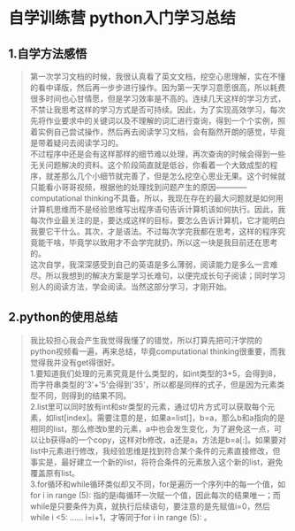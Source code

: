 # 自学训练营 python入门学习总结
## 1.自学方法感悟
>第一次学习文档的时候，我很认真看了英文文档，挖空心思理解，实在不懂的看中译版，然后再一步步进行操作。因为第一天学习意愿很高，所以耗费很多时间也心甘情愿，但是学习效率是不高的。连续几天这样的学习方式，不禁让我思考这样的学习方式是否可持续。因此，为了实现高效学习，每次先将作业要求中的关键词以及不理解的词汇进行查询，得到一个个实例，照着实例自己尝试操作，然后再去阅读学习文档，会有豁然开朗的感觉，毕竟是带着疑问去阅读学习的。<br>不过程序中还是会有这样那样的细节难以处理，再次查询的时候会得到一些无关问题解决的资料。这个阶段简直就是低谷，你看着一个大致成型的程序，就差那么几个小细节就完善了，但是怎么挖空心思业无果。这个时候就只能看小哥哥视频，根据他的处理找到问题产生的原因————computational thinking不具备。所以，我现在存在的最大问题就是如何用计算机思维而不是经验思维写出程序语句告诉计算机该如何执行。因此，我每次作业最关注的是，要达成这样的目标，要怎么告诉计算机，它才能明白我要它干什么。其次，才是语法。不过每次学完我都在思考，这样的程序究竟能干啥，毕竟学以致用才不会学完就扔，所以这一块是我目前还在思考的。<br>这次自学，我深深感受到自己的英语是多么薄弱，阅读能力是多么一言难尽。所以我想到的解决方案是学习长难句，以便完成长句子阅读；同时学习别人的阅读方法，学会阅读。当然这部分学习，才刚开始。
## 2.python的使用总结
>我比较担心我会产生我觉得我懂了的错觉，所以打算先把可汗学院的python视频看一遍，再来总结，毕竟computational thinking很重要，而我觉得我并没有get得很好。<br>1.要知道我们处理的元素究竟是什么类型的，如int类型的3+5，会得到8，而字符串类型的'3'+'5'会得到'35'，所以都是同样的式子，但是因为元素类型不同，则得到的结果不同。<br>2.list里可以同时放有int和str类型的元素，通过切片方式可以获取每个元素，如list[index]。需要注意的是，如果a=list[]，b=a，那么b和a指向的是相同的list，那么修改b里的元素，a中也会发生变化，为了避免这一点，可以让b获得a的一个copy，这样对b修改，a还是a，方法是b=a[:]。如果要对list中元素进行修改，我经验思维是找到符合某个条件的元素直接修改，但事实是，最好建立一个新的list，将符合条件的元素放入这个新的list，避免覆盖原有list。<br>3.for循环和while循环类似却又不同，for是遍历一个序列中的每一个值，如for i in range (5): 指的是i每循环一次赋一个值，因此每次的结果唯一；而while是只要条件为真，就执行后续语句，要注意的是先赋值i=0，然后while i <5: …… i=i+1，才等同于for i in range (5): 。<br>
